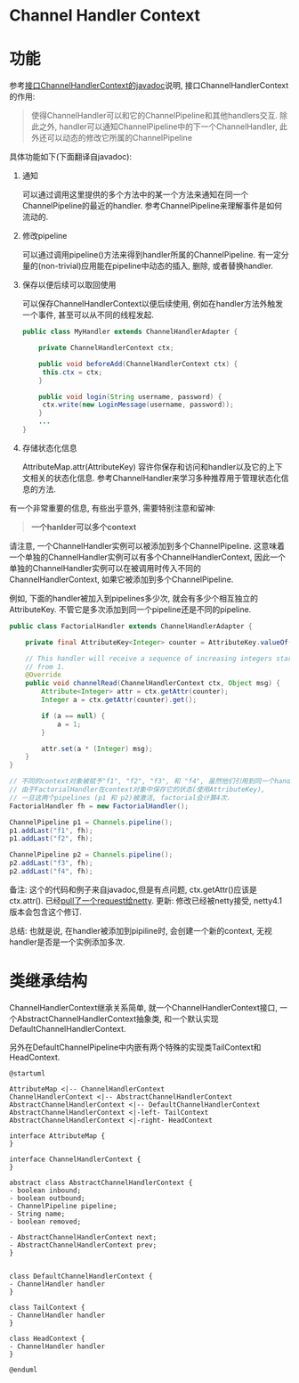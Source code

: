 Channel Handler Context
=======================

# 功能

参考[接口ChannelHandlerContext的javadoc](http://netty.io/4.1/api/io/netty/channel/ChannelHandlerContext.html)说明, 接口ChannelHandlerContext的作用:

> 使得ChannelHandler可以和它的ChannelPipeline和其他handlers交互.
>   除此之外, handler可以通知ChannelPipeline中的下一个ChannelHandler, 此外还可以动态的修改它所属的ChannelPipeline

具体功能如下(下面翻译自javadoc):

1. 通知

	可以通过调用这里提供的多个方法中的某一个方法来通知在同一个ChannelPipeline的最近的handler. 参考ChannelPipeline来理解事件是如何流动的.

2. 修改pipeline

	可以通过调用pipeline()方法来得到handler所属的ChannelPipeline. 有一定分量的(non-trivial)应用能在pipeline中动态的插入, 删除, 或者替换handler.

3. 保存以便后续可以取回使用

	可以保存ChannelHandlerContext以便后续使用, 例如在handler方法外触发一个事件, 甚至可以从不同的线程发起.

	```java
    public class MyHandler extends ChannelHandlerAdapter {

        private ChannelHandlerContext ctx;

        public void beforeAdd(ChannelHandlerContext ctx) {
         this.ctx = ctx;
        }

        public void login(String username, password) {
         ctx.write(new LoginMessage(username, password));
        }
        ...
    }
	```

4. 存储状态化信息

	AttributeMap.attr(AttributeKey) 容许你保存和访问和handler以及它的上下文相关的状态化信息. 参考ChannelHandler来学习多种推荐用于管理状态化信息的方法.

有一个非常重要的信息, 有些出乎意外, 需要特别注意和留神:

> **一个hanlder可以多个context**

请注意, 一个ChannelHandler实例可以被添加到多个ChannelPipeline. 这意味着一个单独的ChannelHandler实例可以有多个ChannelHandlerContext, 因此一个单独的ChannelHandler实例可以在被调用时传入不同的ChannelHandlerContext, 如果它被添加到多个ChannelPipeline.

例如, 下面的handler被加入到pipelines多少次, 就会有多少个相互独立的AttributeKey. 不管它是多次添加到同一个pipeline还是不同的pipeline.

```java
public class FactorialHandler extends ChannelHandlerAdapter {

    private final AttributeKey<Integer> counter = AttributeKey.valueOf("counter");

    // This handler will receive a sequence of increasing integers starting
    // from 1.
    @Override
    public void channelRead(ChannelHandlerContext ctx, Object msg) {
        Attribute<Integer> attr = ctx.getAttr(counter);
        Integer a = ctx.getAttr(counter).get();

        if (a == null) {
        	a = 1;
        }

        attr.set(a * (Integer) msg);
    }
}

// 不同的context对象被赋予"f1", "f2", "f3", 和 "f4", 虽然他们引用到同一个handler实例.
// 由于FactorialHandler在context对象中保存它的状态(使用AttributeKey),
// 一旦这两个pipelines (p1 和 p2)被激活, factorial会计算4次.
FactorialHandler fh = new FactorialHandler();

ChannelPipeline p1 = Channels.pipeline();
p1.addLast("f1", fh);
p1.addLast("f2", fh);

ChannelPipeline p2 = Channels.pipeline();
p2.addLast("f3", fh);
p2.addLast("f4", fh);
```

备注: 这个的代码和例子来自javadoc,但是有点问题, ctx.getAttr()应该是ctx.attr(). 已经[pull了一个request给netty](https://github.com/netty/netty/pull/4590).
更新: 修改已经被netty接受, netty4.1版本会包含这个修订.

总结: 也就是说, 在handler被添加到pipiline时, 会创建一个新的context, 无视handler是否是一个实例添加多次.

# 类继承结构

ChannelHandlerContext继承关系简单, 就一个ChannelHandlerContext接口, 一个AbstractChannelHandlerContext抽象类, 和一个默认实现DefaultChannelHandlerContext.

另外在DefaultChannelPipeline中内嵌有两个特殊的实现类TailContext和HeadContext.

```uml
@startuml

AttributeMap <|-- ChannelHandlerContext
ChannelHandlerContext <|-- AbstractChannelHandlerContext
AbstractChannelHandlerContext <|-- DefaultChannelHandlerContext
AbstractChannelHandlerContext <|-left- TailContext
AbstractChannelHandlerContext <|-right- HeadContext

interface AttributeMap {
}

interface ChannelHandlerContext {
}

abstract class AbstractChannelHandlerContext {
- boolean inbound;
- boolean outbound;
- ChannelPipeline pipeline;
- String name;
- boolean removed;

- AbstractChannelHandlerContext next;
- AbstractChannelHandlerContext prev;
}


class DefaultChannelHandlerContext {
- ChannelHandler handler
}

class TailContext {
- ChannelHandler handler
}

class HeadContext {
- ChannelHandler handler
}

@enduml
```

